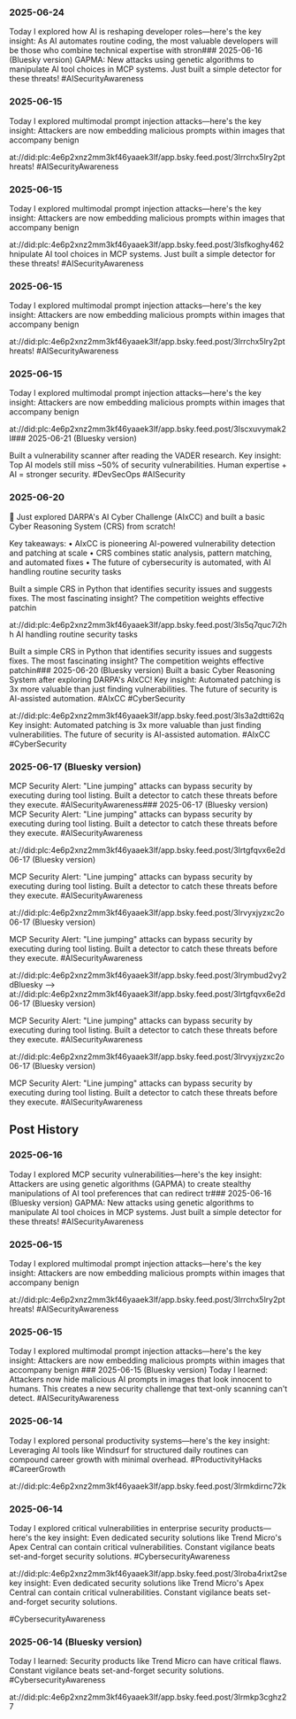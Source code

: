 ### 2025-06-24
Today I explored how AI is reshaping developer roles—here's the key insight: As AI automates routine coding, the most valuable developers will be those who combine technical expertise with stron### 2025-06-16 (Bluesky version)
GAPMA: New attacks using genetic algorithms to manipulate AI tool choices in MCP systems. Just built a simple detector for these threats! #AISecurityAwareness
### 2025-06-15
Today I explored multimodal prompt injection attacks—here's the key insight: Attackers are now embedding malicious prompts within images that accompany benign
<!-- Posted to Bluesky --> at://did:plc:4e6p2xnz2mm3kf46yaaek3lf/app.bsky.feed.post/3lrrchx5lry2pthreats! #AISecurityAwareness
### 2025-06-15
Today I explored multimodal prompt injection attacks—here's the key insight: Attackers are now embedding malicious prompts within images that accompany benign
<!-- Posted to Bluesky --> at://did:plc:4e6p2xnz2mm3kf46yaaek3lf/app.bsky.feed.post/3lsfkoghy462hnipulate AI tool choices in MCP systems. Just built a simple detector for these threats! #AISecurityAwareness
### 2025-06-15
Today I explored multimodal prompt injection attacks—here's the key insight: Attackers are now embedding malicious prompts within images that accompany benign
<!-- Posted to Bluesky --> at://did:plc:4e6p2xnz2mm3kf46yaaek3lf/app.bsky.feed.post/3lrrchx5lry2pthreats! #AISecurityAwareness
### 2025-06-15
Today I explored multimodal prompt injection attacks—here's the key insight: Attackers are now embedding malicious prompts within images that accompany benign
<!-- Posted to Bluesky --> at://did:plc:4e6p2xnz2mm3kf46yaaek3lf/app.bsky.feed.post/3lscxuvymak2l### 2025-06-21 (Bluesky version)
Built a vulnerability scanner after reading the VADER research. Key insight: Top AI models still miss ~50% of security vulnerabilities. Human expertise + AI = stronger security. #DevSecOps #AISecurity
### 2025-06-20
🚀 Just explored DARPA's AI Cyber Challenge (AIxCC) and built a basic Cyber Reasoning System (CRS) from scratch! 

Key takeaways:
• AIxCC is pioneering AI-powered vulnerability detection and patching at scale
• CRS combines static analysis, pattern matching, and automated fixes
• The future of cybersecurity is automated, with AI handling routine security tasks

Built a simple CRS in Python that identifies security issues and suggests fixes. The most fascinating insight? The competition weights effective patchin
<!-- Posted to Bluesky --> at://did:plc:4e6p2xnz2mm3kf46yaaek3lf/app.bsky.feed.post/3ls5q7quc7i2hh AI handling routine security tasks

Built a simple CRS in Python that identifies security issues and suggests fixes. The most fascinating insight? The competition weights effective patchin### 2025-06-20 (Bluesky version)
Built a basic Cyber Reasoning System after exploring DARPA's AIxCC! Key insight: Automated patching is 3x more valuable than just finding vulnerabilities. The future of security is AI-assisted automation. #AIxCC #CyberSecurity
<!-- Pending Bluesky post -->
<!-- Posted to Bluesky --> at://did:plc:4e6p2xnz2mm3kf46yaaek3lf/app.bsky.feed.post/3ls3a2dtti62qKey insight: Automated patching is 3x more valuable than just finding vulnerabilities. The future of security is AI-assisted automation. #AIxCC #CyberSecurity
<!-- Pending Bluesky post -->

### 2025-06-17 (Bluesky version)
MCP Security Alert: "Line jumping" attacks can bypass security by executing during tool listing. Built a detector to catch these threats before they execute. #AISecurityAwareness### 2025-06-17 (Bluesky version)
MCP Security Alert: "Line jumping" attacks can bypass security by executing during tool listing. Built a detector to catch these threats before they execute. #AISecurityAwareness
<!-- Posted to Bluesky --> at://did:plc:4e6p2xnz2mm3kf46yaaek3lf/app.bsky.feed.post/3lrtgfqvx6e2d06-17 (Bluesky version)
MCP Security Alert: "Line jumping" attacks can bypass security by executing during tool listing. Built a detector to catch these threats before they execute. #AISecurityAwareness
<!-- Posted to Bluesky --> at://did:plc:4e6p2xnz2mm3kf46yaaek3lf/app.bsky.feed.post/3lrvyxjyzxc2o06-17 (Bluesky version)
MCP Security Alert: "Line jumping" attacks can bypass security by executing during tool listing. Built a detector to catch these threats before they execute. #AISecurityAwareness
<!-- Posted to Bluesky --> at://did:plc:4e6p2xnz2mm3kf46yaaek3lf/app.bsky.feed.post/3lrymbud2vy2dBluesky --> at://did:plc:4e6p2xnz2mm3kf46yaaek3lf/app.bsky.feed.post/3lrtgfqvx6e2d06-17 (Bluesky version)
MCP Security Alert: "Line jumping" attacks can bypass security by executing during tool listing. Built a detector to catch these threats before they execute. #AISecurityAwareness
<!-- Posted to Bluesky --> at://did:plc:4e6p2xnz2mm3kf46yaaek3lf/app.bsky.feed.post/3lrvyxjyzxc2o06-17 (Bluesky version)
MCP Security Alert: "Line jumping" attacks can bypass security by executing during tool listing. Built a detector to catch these threats before they execute. #AISecurityAwareness

## Post History
### 2025-06-16
Today I explored MCP security vulnerabilities—here's the key insight: Attackers are using genetic algorithms (GAPMA) to create stealthy manipulations of AI tool preferences that can redirect tr### 2025-06-16 (Bluesky version)
GAPMA: New attacks using genetic algorithms to manipulate AI tool choices in MCP systems. Just built a simple detector for these threats! #AISecurityAwareness
### 2025-06-15
Today I explored multimodal prompt injection attacks—here's the key insight: Attackers are now embedding malicious prompts within images that accompany benign
<!-- Posted to Bluesky --> at://did:plc:4e6p2xnz2mm3kf46yaaek3lf/app.bsky.feed.post/3lrrchx5lry2pthreats! #AISecurityAwareness
### 2025-06-15
Today I explored multimodal prompt injection attacks—here's the key insight: Attackers are now embedding malicious prompts within images that accompany benign ### 2025-06-15 (Bluesky version)
Today I learned: Attackers now hide malicious AI prompts in images that look innocent to humans. This creates a new security challenge that text-only scanning can't detect.
#AISecurityAwareness
<!-- Pending Bluesky post -->

### 2025-06-14
Today I explored personal productivity systems—here's the key insight: Leveraging AI tools like Windsurf for structured daily routines can compound career growth with minimal overhead.
#ProductivityHacks #CareerGrowth
<!-- Posted to Bluesky --> at://did:plc:4e6p2xnz2mm3kf46yaaek3lf/app.bsky.feed.post/3lrmkdirnc72k

### 2025-06-14
Today I explored critical vulnerabilities in enterprise security products—here's the key insight: Even dedicated security solutions like Trend Micro's Apex Central can contain critical vulnerabilities. Constant vigilance beats set-and-forget security solutions.
#CybersecurityAwareness
<!-- Posted to Bluesky --> at://did:plc:4e6p2xnz2mm3kf46yaaek3lf/app.bsky.feed.post/3lroba4rixt2se key insight: Even dedicated security solutions like Trend Micro's Apex Central can contain critical vulnerabilities. Constant vigilance beats set-and-forget security solutions.
#CybersecurityAwareness

### 2025-06-14 (Bluesky version)
Today I learned: Security products like Trend Micro can have critical flaws. Constant vigilance beats set-and-forget security solutions.
#CybersecurityAwareness
<!-- Posted to Bluesky --> at://did:plc:4e6p2xnz2mm3kf46yaaek3lf/app.bsky.feed.post/3lrmkp3cghz27
